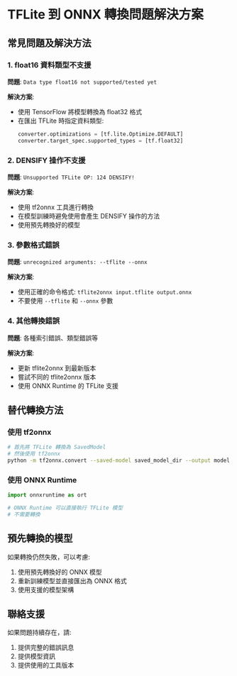 # TFLite 到 ONNX 轉換問題解決方案

## 常見問題及解決方法

### 1. float16 資料類型不支援
**問題**: `Data type float16 not supported/tested yet`

**解決方案**:
- 使用 TensorFlow 將模型轉換為 float32 格式
- 在匯出 TFLite 時指定資料類型:
  ```python
  converter.optimizations = [tf.lite.Optimize.DEFAULT]
  converter.target_spec.supported_types = [tf.float32]
  ```

### 2. DENSIFY 操作不支援
**問題**: `Unsupported TFLite OP: 124 DENSIFY!`

**解決方案**:
- 使用 tf2onnx 工具進行轉換
- 在模型訓練時避免使用會產生 DENSIFY 操作的方法
- 使用預先轉換好的模型

### 3. 參數格式錯誤
**問題**: `unrecognized arguments: --tflite --onnx`

**解決方案**:
- 使用正確的命令格式: `tflite2onnx input.tflite output.onnx`
- 不要使用 `--tflite` 和 `--onnx` 參數

### 4. 其他轉換錯誤
**問題**: 各種索引錯誤、類型錯誤等

**解決方案**:
- 更新 tflite2onnx 到最新版本
- 嘗試不同的 tflite2onnx 版本
- 使用 ONNX Runtime 的 TFLite 支援

## 替代轉換方法

### 使用 tf2onnx
```bash
# 首先將 TFLite 轉換為 SavedModel
# 然後使用 tf2onnx
python -m tf2onnx.convert --saved-model saved_model_dir --output model.onnx
```

### 使用 ONNX Runtime
```python
import onnxruntime as ort

# ONNX Runtime 可以直接執行 TFLite 模型
# 不需要轉換
```

## 預先轉換的模型

如果轉換仍然失敗，可以考慮:
1. 使用預先轉換好的 ONNX 模型
2. 重新訓練模型並直接匯出為 ONNX 格式
3. 使用支援的模型架構

## 聯絡支援

如果問題持續存在，請:
1. 提供完整的錯誤訊息
2. 提供模型資訊
3. 提供使用的工具版本
